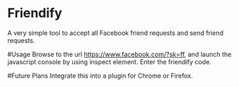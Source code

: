 # Friendify
A very simple tool to accept all Facebook friend requests and send friend requests.

#Usage
Browse to the url https://www.facebook.com/?sk=ff, and launch the javascript console by using inspect element. Enter the friendify code. 

#Future Plans
Integrate this into a plugin for Chrome or Firefox. 

